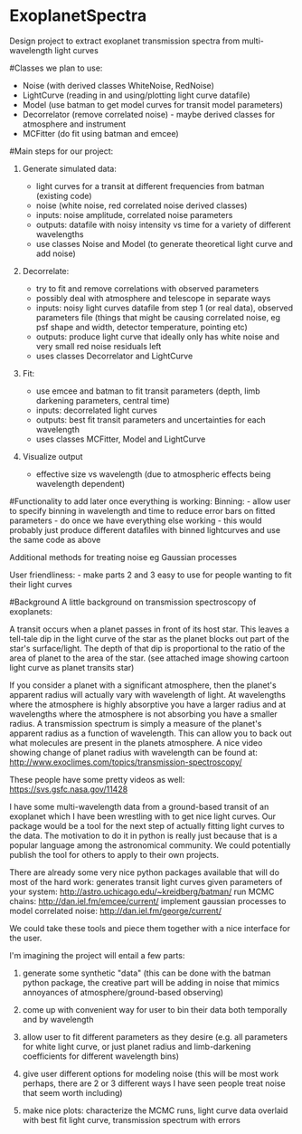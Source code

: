 # ExoplanetSpectra
Design project to extract exoplanet transmission spectra from multi-wavelength light curves

#Classes we plan to use:
 - Noise (with derived classes WhiteNoise, RedNoise) 
 - LightCurve (reading in and using/plotting light curve datafile)
 - Model (use batman to get model curves for transit model parameters)
 - Decorrelator (remove correlated noise) - maybe derived classes for atmosphere and instrument
 - MCFitter (do fit using batman and emcee)

#Main steps for our project:

1. Generate simulated data:
    - light curves for a transit at different frequencies from batman (existing code)
    - noise (white noise, red correlated noise derived classes)
    * inputs: noise amplitude, correlated noise parameters
    * outputs: datafile with noisy intensity vs time for a variety of different wavelengths
    * use classes Noise and Model (to generate theoretical light curve and add noise)

2. Decorrelate:
    - try to fit and remove correlations with observed parameters
    - possibly deal with atmosphere and telescope in separate ways
    * inputs: noisy light curves datafile from step 1 (or real data), observed parameters file (things that might be causing correlated noise, eg psf shape and width, detector temperature, pointing etc)
    * outputs: produce light curve that ideally only has white noise and very small red noise residuals left
    * uses classes Decorrelator and LightCurve

3. Fit:
    - use emcee and batman to fit transit parameters (depth, limb darkening parameters, central time)
    * inputs: decorrelated light curves
    * outputs: best fit transit parameters and uncertainties for each wavelength
    * uses classes MCFitter, Model and LightCurve

4. Visualize output
    - effective size vs wavelength (due to atmospheric effects being wavelength dependent)

#Functionality to add later once everything is working: 
Binning:
    - allow user to specify binning in wavelength and time to reduce error bars on fitted parameters
    - do once we have everything else working
    - this would probably just produce different datafiles with binned lightcurves and use the same code as above

Additional methods for treating noise eg Gaussian processes

User friendliness:
    - make parts 2 and 3 easy to use for people wanting to fit their light curves

#Background
A little background on transmission spectroscopy of exoplanets:

A transit occurs when a planet passes in front of its host star. This leaves a tell-tale dip in the light curve of the star as the planet blocks out part of the star's surface/light. The depth of that dip is proportional to the ratio of the area of planet to the area of the star. (see attached image showing cartoon light curve as planet transits star)

If you consider a planet with a significant atmosphere, then the planet's apparent radius will actually vary with wavelength of light. At wavelengths where the atmosphere is highly absorptive you have a larger radius and at wavelengths where the atmosphere is not absorbing you have a smaller radius. A transmission spectrum is simply a measure of the planet's apparent radius as a function of wavelength. This can allow you to back out what molecules are present in the planets atmosphere.  A nice video showing change of planet radius with wavelength can be found at: http://www.exoclimes.com/topics/transmission-spectroscopy/

These people have some pretty videos as well: https://svs.gsfc.nasa.gov/11428

I have some multi-wavelength data from a ground-based transit of an exoplanet which I have been wrestling with to get nice light curves. Our package would be a tool for the next step of actually fitting light curves to the data. The motivation to do it in python is really just because that is a popular language among the astronomical community. We could potentially publish the tool for others to apply to their own projects.

There are already some very nice python packages available that will do most of the hard work:
generates transit light curves given parameters of your system: http://astro.uchicago.edu/~kreidberg/batman/
run MCMC chains: http://dan.iel.fm/emcee/current/
implement gaussian processes to model correlated noise: http://dan.iel.fm/george/current/

We could take these tools and piece them together with a nice interface for the user.

I'm imagining the project will entail a few parts:

1) generate some synthetic "data"  (this can be done with the batman python package, the creative part will be adding in noise that mimics annoyances of atmosphere/ground-based observing)

2) come up with convenient way for user to bin their data both temporally and by wavelength

3) allow user to fit different parameters as they desire (e.g. all parameters for white light curve, or just planet radius and limb-darkening coefficients for different wavelength bins)

4) give user different options for modeling noise (this will be most work perhaps, there are 2 or 3 different ways I have seen people treat noise that seem worth including)

5) make nice plots: characterize the MCMC runs, light curve data overlaid with best fit light curve, transmission spectrum with errors

